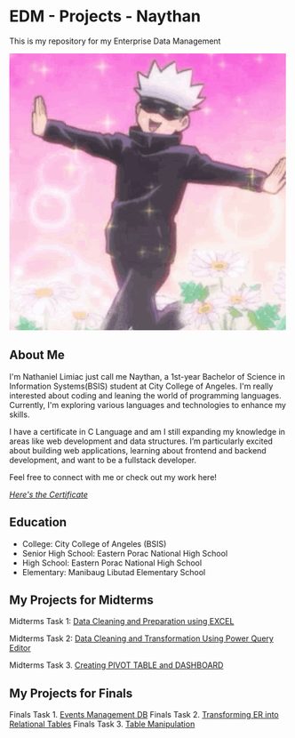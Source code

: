 # EDM - Projects - Naythan
This is my repository for my Enterprise Data Management

![Alt text](https://github.com/NaythanIsME/EDM-Portfolio/blob/main/Certificate/Images/%D0%B3%D0%BE%D0%B4%D0%B6%D0%BE.gif)

## About Me
I'm Nathaniel Limiac just call me Naythan, a 1st-year Bachelor of Science in Information Systems(BSIS) student at City College of Angeles. I'm really interested about coding and leaning the world of programming languages. Currently, I'm exploring various languages and technologies to enhance my skills.

I have a certificate in C Language and am I still expanding my knowledge in areas like web development and data structures. I’m particularly excited about building web applications, learning about frontend and backend development, and want to be a fullstack developer.

Feel free to connect with me or check out my work here!

[*Here's the Certificate*](Certificate/Partner-_CLA_-_Programming_Essentials_in_C_certificate_nlimiac24-0228-cca-edu-ph_937351ad-c137-4407-9169-5046bf2376d6.pdf)
## Education
- College: City College of Angeles (BSIS)
- Senior High School: Eastern Porac National High School
- High School: Eastern Porac National High School
- Elementary: Manibaug Libutad Elementary School
## My Projects for Midterms
Midterms Task 1: [Data Cleaning and Preparation using EXCEL](https://github.com/NaythanIsME/EDM-Portfolio/tree/main/Midterm%20Task%201)

Midterms Task 2: [Data Cleaning and Transformation Using Power Query Editor](https://github.com/NaythanIsME/EDM-Portfolio/tree/main/Midterm%20Task%202)

Midterms Task 3. [Creating PIVOT TABLE and DASHBOARD](https://github.com/NaythanIsME/EDM-Portfolio/tree/main/Midterm%20Task%203)

## My Projects for Finals
Finals Task 1. [Events Management DB](https://github.com/NaythanIsME/EDM-Portfolio/tree/main/Finals%20Task%201)
Finals Task 2. [Transforming ER into Relational Tables](https://github.com/NaythanIsME/EDM-Portfolio/tree/main/Finals%20Task%202)
Finals Task 3. [Table Manipulation](https://github.com/NaythanIsME/EDM-Portfolio/tree/main/Finals%20Task%203)
